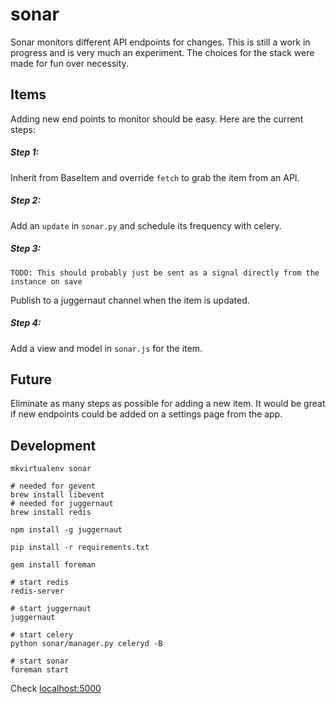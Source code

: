 sonar
=====

Sonar monitors different API endpoints for changes. This is still a work in progress and is very much an experiment. The choices for the stack were made for fun over necessity. 

## Items

Adding new end points to monitor should be easy. Here are the current steps:

##### Step 1:

Inherit from BaseItem and override `fetch` to grab the item from an API.

##### Step 2:

Add an `update` in `sonar.py` and schedule its frequency with celery.

##### Step 3:

	TODO: This should probably just be sent as a signal directly from the instance on save

Publish to a juggernaut channel when the item is updated.

##### Step 4:

Add a view and model in `sonar.js` for the item.

## Future

Eliminate as many steps as possible for adding a new item. It would be great if new endpoints could be added on a settings page from the app.

## Development

	mkvirtualenv sonar
	
	# needed for gevent
	brew install libevent
	# needed for juggernaut
	brew install redis

	npm install -g juggernaut

	pip install -r requirements.txt

	gem install foreman

	# start redis
	redis-server

	# start juggernaut
	juggernaut

	# start celery
	python sonar/manager.py celeryd -B

	# start sonar
	foreman start

Check [localhost:5000](http://localhost:5000)